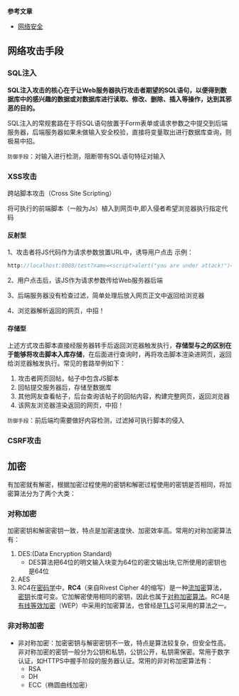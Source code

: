 **参考文章**

* [网络安全](https://cloud.tencent.com/developer/article/1971468)

## 网络攻击手段

### SQL注入

**SQL注入攻击的核心在于让Web服务器执行攻击者期望的SQL语句，以便得到数据库中的感兴趣的数据或对数据库进行读取、修改、删除、插入等操作，达到其邪恶的目的。**

​          SQL注入的常规套路在于将SQL语句放置于Form表单或请求参数之中提交到后端服务器，后端服务器如果未做输入安全校验，直接将变量取出进行数据库查询，则极易中招。

`防御手段`：对输入进行检测，阻断带有SQL语句特征对输入

### XSS攻击

跨站脚本攻击（Cross Site Scripting）

将可执行的前端脚本（一般为Js）植入到网页中,即入侵者希望浏览器执行指定代码

#### 反射型

1、攻击者将JS代码作为请求参数放置URL中，诱导用户点击        示例：

```javascript
http://localhost:8080/test?name=<script>alert("you are under attack!")</script>
```

2、用户点击后，该JS作为请求参数传给Web服务器后端

3、后端服务器没有检查过滤，简单处理后放入网页正文中返回给浏览器

4、浏览器解析返回的网页，中招！

#### 存储型

上述方式攻击脚本直接经服务器转手后返回浏览器触发执行，**存储型与之的区别在于能够将攻击脚本入库存储**，在后面进行查询时，再将攻击脚本渲染进网页，返回给浏览器触发执行。常见的套路举例如下：

1. 攻击者网页回帖，帖子中包含JS脚本
2. 回帖提交服务器后，存储至数据库
3. 其他网友查看帖子，后台查询该帖子的回帖内容，构建完整网页，返回浏览器
4. 该网友浏览器渲染返回的网页，中招！

`防御手段`：前后端均需要做好内容检测，过滤掉可执行脚本的侵入

### CSRF攻击

## 加密

有加密就有解密，根据加密过程使用的密钥和解密过程使用的密钥是否相同，将加密算法分为了两个大类：

### 对称加密

加密密钥和解密密钥一致，特点是加密速度快、加密效率高。常用的对称加密算法有：

1. DES:(Data Encryption Standard)
   * DES算法把64位的明文输入块变为64位的密文输出块,它所使用的密钥也是64位
2. AES
3. RC4在[密码学](https://baike.baidu.com/item/密码学/480001?fromModule=lemma_inlink)中，**RC4**（来自Rivest Cipher 4的缩写）是一种[流加密](https://baike.baidu.com/item/流加密?fromModule=lemma_inlink)算法，[密钥](https://baike.baidu.com/item/密钥/101144?fromModule=lemma_inlink)长度可变。它加解密使用相同的密钥，因此也属于[对称加密算法](https://baike.baidu.com/item/对称加密算法/211953?fromModule=lemma_inlink)。RC4是[有线等效加密](https://baike.baidu.com/item/有线等效加密?fromModule=lemma_inlink)（WEP）中采用的加密算法，也曾经是[TLS](https://baike.baidu.com/item/TLS?fromModule=lemma_inlink)可采用的算法之一。

### 非对称加密

- 非对称加密：加密密钥与解密密钥不一致，特点是算法较复杂，但安全性高。非对称加密的密钥一般分为公钥和私钥，公钥公开，私钥需保密。常用于数字认证，如HTTPS中握手阶段的服务器认证。常用的非对称加密算法有：
  - RSA
  - DH
  - ECC（椭圆曲线加密）